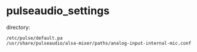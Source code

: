 # pulseaudio_settings

directory:

	/etc/pulse/default.pa
	/usr/share/pulseaudio/alsa-mixer/paths/analog-input-internal-mic.conf
